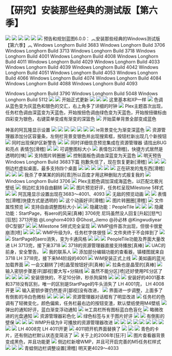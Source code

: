 # 【研究】安装那些经典的测试版【第六季】

![](https://wvbarchive.s3-ap-northeast-1.amazonaws.com/5044500447/99c7af94d143ad4bf3e668128b025aafa60f0608.jpg) ![](https://wvbarchive.s3-ap-northeast-1.amazonaws.com/5044500447/0a1949728bd4b31ccff2ba698ed6277f9c2ff80f.jpg) ![](https://wvbarchive.s3-ap-northeast-1.amazonaws.com/5044500447/3b1833e636d12f2e0e2687b246c2d56284356832.jpg) ![](https://wvbarchive.s3-ap-northeast-1.amazonaws.com/5044500447/d2b1b189d43f8794a1f561fcdb1b0ef419d53aca.jpg) ![](https://wvbarchive.s3-ap-northeast-1.amazonaws.com/5044500447/cae7042662d0f703f3d0bc0e01fa513d2497c5f3.jpg) ![](https://wvbarchive.s3-ap-northeast-1.amazonaws.com/5044500447/7627b238b6003af3ab98f5b23c2ac65c1138b633.jpg) 预告和规划蓝图6.0.0： ︽安装那些经典的Windows测试版【第六季】︽ Windows Longhorn Build 3683 Windows Longhorn Build 3706 Windows Longhorn Build 3713 Windows Longhorn Build 3718 Windows Longhorn Build 4001 Windows Longhorn Build 4008 Windows Longhorn Build 4011 Windows Longhorn Build 4029 Windows Longhorn Build 4033 Windows Longhorn Build 4039 Windows Longhorn Build 4042 Windows Longhorn Build 4051 Windows Longhorn Build 4053 Windows Longhorn Build 4066 Windows Longhorn Build 4074 Windows Longhorn Build 4084 Windows Longhorn Build 4088 Windows Longhorn Build 4093

Windows Longhorn Build 3790 Windows Longhorn Build 5048 Windows Longhorn Build 5112 ![](https://wvbarchive.s3-ap-northeast-1.amazonaws.com/5044500447/768ebdb54aed2e73cf27aefe8e01a18b85d6fa0f.jpg) ![](https://wvbarchive.s3-ap-northeast-1.amazonaws.com/5044500447/edc03e83b2b7d0a2afc12f4fc2ef760949369ac9.jpg) 开始正式更新 ![](https://wvbarchive.s3-ap-northeast-1.amazonaws.com/5044500447/a6391c889e510fb302586845d033c895d3430c97.jpg) ![](https://wvbarchive.s3-ap-northeast-1.amazonaws.com/5044500447/23d305d1f703918ff5902218583d26975beec490.jpg) ![](https://wvbarchive.s3-ap-northeast-1.amazonaws.com/5044500447/91acabbe6c81800acba096dcb83533fa808b4794.jpg) 这里基本和XP一样 ![](https://wvbarchive.s3-ap-northeast-1.amazonaws.com/5044500447/9596e234e5dde7113f835d24aeefce1b9f166180.jpg) 色调从蓝色变为灰蓝色和银色的交汇，右上角多了详细的时钟 ![](https://wvbarchive.s3-ap-northeast-1.amazonaws.com/5044500447/7add4af4e0fe9925017f71823da85edf8fb171e2.jpg) Plex主题首次出现，任务栏色调由深蓝变为天蓝色，开始按扭色调由绿色变为天蓝色，开始按扭徽标由四彩变为银色，右键菜单变成有渐变的深篮色 ![](https://wvbarchive.s3-ap-northeast-1.amazonaws.com/5044500447/480e363c269759ee017e1d19bbfb43166c22df2f.jpg) 开始菜单背景全部变成蓝色

神圣的阿瓦隆显示设置 ![](https://wvbarchive.s3-ap-northeast-1.amazonaws.com/5044500447/7add4af4e0fe9925223d10823da85edf8cb17120.jpg) ![](https://wvbarchive.s3-ap-northeast-1.amazonaws.com/5044500447/745c39de8db1cb13ed0145c1d454564e90584be9.jpg) ![](https://wvbarchive.s3-ap-northeast-1.amazonaws.com/5044500447/5ab8360ed9f9d72a35b96ecfdd2a2834369bbb7c.jpg) ![](https://wvbarchive.s3-ap-northeast-1.amazonaws.com/5044500447/973e1cca0a46f21ff70c2781ff246b600d33ae19.jpg) ![](https://wvbarchive.s3-ap-northeast-1.amazonaws.com/5044500447/746f643a5bb5c9ea48737d31dc39b60038f3b351.jpg) ![](https://wvbarchive.s3-ap-northeast-1.amazonaws.com/5044500447/480e363c269759ee05321919bbfb43166f22dff3.jpg) ![](https://wvbarchive.s3-ap-northeast-1.amazonaws.com/5044500447/20ad422cd42a283460dd53d952b5c9ea17cebfda.jpg) ie背景变化为渐变深蓝色 ![](https://wvbarchive.s3-ap-northeast-1.amazonaws.com/5044500447/36fd2c37acaf2edddbed2c3b841001e93801933d.jpg) 资源管理器添加分区容量条，左侧栏背景变银色并出现搜索框，按钮栏新出现几个新按钮 ![](https://wvbarchive.s3-ap-northeast-1.amazonaws.com/5044500447/1c9453a95edf8db150c31db60023dd54544e746c.jpg) 同时出现保护区新警告 ![](https://wvbarchive.s3-ap-northeast-1.amazonaws.com/5044500447/d01b11c7a7efce1b17e0a918a651f3deb68f650a.jpg) ![](https://wvbarchive.s3-ap-northeast-1.amazonaws.com/5044500447/7a738e51352ac65c4dc207a1f2f2b21191138a16.jpg) 同时详细信息预览集成在资源管理器 请找出BUG和亮点 表情包\[滑稽\] ![](https://wvbarchive.s3-ap-northeast-1.amazonaws.com/5044500447/0bc2cbae2edda3cc35c40df208e93901203f9231.jpg) ![](https://wvbarchive.s3-ap-northeast-1.amazonaws.com/5044500447/a7e5f7ee76c6a7ef93541df4f4faaf51f1de66e3.jpg) 可调整图标大小 ![](https://wvbarchive.s3-ap-northeast-1.amazonaws.com/5044500447/91e714f182025aaf651dcb19f2edab64024f1a2e.jpg) 表情包2\[滑稽\]，快捷方式居然是透明的\[咦\] ![](https://wvbarchive.s3-ap-northeast-1.amazonaws.com/5044500447/d729c645ad3459828490594005f431adcaef843b.jpg) 支持图片转圈圈 ![](https://wvbarchive.s3-ap-northeast-1.amazonaws.com/5044500447/7625482fb9389b500cf947808c35e5dde5116ed7.jpg) 控制面板色调由深蓝变为天蓝色 ![](https://wvbarchive.s3-ap-northeast-1.amazonaws.com/5044500447/e9835e13b31bb05130af15fa3f7adab448ede04b.jpg) 明天预告 Windows Longhorn Build 3683下篇 抱歉失信了，现在恢复更新\[滑稽\] ![](https://wvbarchive.s3-ap-northeast-1.amazonaws.com/5044500447/750e81cc7b899e518c9abcc14ba7d933ca950dc0.jpg) ![](https://wvbarchive.s3-ap-northeast-1.amazonaws.com/5044500447/bd0ec850f3deb48fbc5c270bf91f3a292cf57827.jpg) ![](https://wvbarchive.s3-ap-northeast-1.amazonaws.com/5044500447/7d9932fab2fb4316bc34f8af29a4462308f7d336.jpg) 侧边栏虚拟桌面，最多支持四个桌面 ![](https://wvbarchive.s3-ap-northeast-1.amazonaws.com/5044500447/0f36b2638535e5ddf8bf2a0a7fc6a7efcc1b624d.jpg) ![](https://wvbarchive.s3-ap-northeast-1.amazonaws.com/5044500447/5ee3ed83b9014a906eebce68a0773912b11bee00.jpg) ![](https://wvbarchive.s3-ap-northeast-1.amazonaws.com/5044500447/2b9791256b600c335ab9561d134c510fdbf9a11d.jpg) ![](https://wvbarchive.s3-ap-northeast-1.amazonaws.com/5044500447/1c9453a95edf8db1f9f4f4b10023dd54544e7406.jpg) ![](https://wvbarchive.s3-ap-northeast-1.amazonaws.com/5044500447/91f4dda0cd11728b1e9207f7c1fcc3cec1fd2c99.jpg) ![](https://wvbarchive.s3-ap-northeast-1.amazonaws.com/5044500447/f3ed8cc5b74543a90dad0f1917178a82bb0114a2.jpg) 正在研发的鬼东西\[滑稽\] ![](https://wvbarchive.s3-ap-northeast-1.amazonaws.com/5044500447/42fc1cf50ad162d9477796c918dfa9ec8813cd44.jpg) ![](https://wvbarchive.s3-ap-northeast-1.amazonaws.com/5044500447/cca0f3eff01f3a290b6d211b9025bc315e607cb7.jpg) ![](https://wvbarchive.s3-ap-northeast-1.amazonaws.com/5044500447/cae7042662d0f7032cff610901fa513d2497c588.jpg) 我杀了李某某的妈妈\[乖\]所以百度才用这种删贴方式报复我的 ![](https://wvbarchive.s3-ap-northeast-1.amazonaws.com/5044500447/0bc2cbae2edda3ccec76b4ee08e93901233f9267.jpg) Windows Longhorn Build 3706 ![](https://wvbarchive.s3-ap-northeast-1.amazonaws.com/5044500447/0a649102738da977277789e5b951f8198418e39d.jpg) Plex主题色调加深成海蓝色，以匹配北极光壁纸 ![](https://wvbarchive.s3-ap-northeast-1.amazonaws.com/5044500447/90566bf531adcbeffe5877c8a5af2edda1cc9f81.jpg) 侧边栏支持自由翻转 ![](https://wvbarchive.s3-ap-northeast-1.amazonaws.com/5044500447/efa594dfb48f8c543c86cce133292df5e2fe7f98.jpg) ![](https://wvbarchive.s3-ap-northeast-1.amazonaws.com/5044500447/09a06e22dd54564e2507ecf7bade9c82d3584f97.jpg) 图片预览好评，任务栏呈现Milestone 5样式 ![](https://wvbarchive.s3-ap-northeast-1.amazonaws.com/5044500447/c13f5edab6fd5266209034daa218972bd60736be.jpg) ![](https://wvbarchive.s3-ap-northeast-1.amazonaws.com/5044500447/9da0314f9258d1090a59a17cd858ccbf6e814dbf.jpg) 阿瓦隆显示设置出现在3683～4001、4093 ![](https://wvbarchive.s3-ap-northeast-1.amazonaws.com/5044500447/512bceed8a1363275ca9c9fd988fa0ec0afac7a9.jpg) 无敌的预览动画 ![](https://wvbarchive.s3-ap-northeast-1.amazonaws.com/5044500447/4f47682542a7d9333451efbda44bd11371f0017c.jpg) ![](https://wvbarchive.s3-ap-northeast-1.amazonaws.com/5044500447/f9f52d91f603738db09d07ecba1bb051fa19ec1a.jpg) 表情包\[滑稽\]快捷方式是透明的 ![](https://wvbarchive.s3-ap-northeast-1.amazonaws.com/5044500447/7627b238b6003af35472d6ae3c2ac65c1238b62d.jpg) 这个动画好评\[滑稽\] ![](https://wvbarchive.s3-ap-northeast-1.amazonaws.com/5044500447/9596e234e5dde7110a8e3638aeefce1b9f166191.jpg) 图片转圈圈\[滑稽\] ![](https://wvbarchive.s3-ap-northeast-1.amazonaws.com/5044500447/f243b7a30cf431ad48c836f74236acaf2cdd98df.jpg) 文件属性预览 ![](https://wvbarchive.s3-ap-northeast-1.amazonaws.com/5044500447/b7c2c8c279310a55b912aa3abe4543a98326103a.jpg) 支持自由调整图标大小 ![](https://wvbarchive.s3-ap-northeast-1.amazonaws.com/5044500447/17d876dea9ec8a135884222efe03918fa2ecc053.jpg) ![](https://wvbarchive.s3-ap-northeast-1.amazonaws.com/5044500447/b2ebd9086b63f6243c794dcd8e44ebf8184ca3c9.jpg) 隐藏功能：PeopleTile ![](https://wvbarchive.s3-ap-northeast-1.amazonaws.com/5044500447/d9d1db305c6034a8f28acc4fc21349540b23768d.jpg) ![](https://wvbarchive.s3-ap-northeast-1.amazonaws.com/5044500447/730ee58aa61ea8d33f9c00ca9e0a304e271f58b3.jpg) ![](https://wvbarchive.s3-ap-northeast-1.amazonaws.com/5044500447/6050212209f79052d5a133f005f3d7ca79cbd5b3.jpg) 隐藏功能：StartPage，有aero的风采\[真棒\] 3706完 尼玛虽然没人回复\[升起\]\[怒气\]\[狂怒\] 3713开始 @Longhorn4093 @Ghost\_Jiemo @孙必林 @Kingwudiyear @C型钢7 ![](https://wvbarchive.s3-ap-northeast-1.amazonaws.com/5044500447/0cfc09071d950a7be8cbf30a03d162d9f0d3c97c.jpg) ![](https://wvbarchive.s3-ap-northeast-1.amazonaws.com/5044500447/4c23f62297dda1449923d07cbbb7d0a20ef486cf.jpg) Milestone 5样式完全呈现 ![](https://wvbarchive.s3-ap-northeast-1.amazonaws.com/5044500447/fccad63433fa828bde80212df41f4134950a5a56.jpg) WMP组件首次出现，但很卡很爱崩溃\[喷\] ![](https://wvbarchive.s3-ap-northeast-1.amazonaws.com/5044500447/6e87ecd5b31c87017b900d282e7f9e2f0508ffd4.jpg) ![](https://wvbarchive.s3-ap-northeast-1.amazonaws.com/5044500447/23d305d1f703918f55ef8204583d269758eec43c.jpg) ![](https://wvbarchive.s3-ap-northeast-1.amazonaws.com/5044500447/01c0f00b304e251feb8d5b36ae86c9177d3e53ff.jpg) WMP升级为9，任务栏字体很怪 ![](https://wvbarchive.s3-ap-northeast-1.amazonaws.com/5044500447/91f4dda0cd11728bcb5232ecc1fcc3cec1fd2cf2.jpg) 文件夹终于不会摔到了 ![](https://wvbarchive.s3-ap-northeast-1.amazonaws.com/5044500447/ca76de004a90f603b8d922893012b31bb251ed8d.jpg) ![](https://wvbarchive.s3-ap-northeast-1.amazonaws.com/5044500447/a9a4522bc65c10387564770cbb119313b27e89df.jpg) StartPage的aero消失，变为卡通风格 ![](https://wvbarchive.s3-ap-northeast-1.amazonaws.com/5044500447/3b3f6d47f21fbe09624d7bda62600c338544ade6.jpg) ![](https://wvbarchive.s3-ap-northeast-1.amazonaws.com/5044500447/06d76ef690529822709f810ddeca7bcb0846d441.jpg) ![](https://wvbarchive.s3-ap-northeast-1.amazonaws.com/5044500447/e6eacfd2fd1f4134ef89bdb02c1f95cad3c85eb3.jpg) PeopleTile功能及界面大量改进 LH 3713完，接下来3718 ![](https://wvbarchive.s3-ap-northeast-1.amazonaws.com/5044500447/4fd025a6d933c8957d4c22b5d81373f0800200c7.jpg) 3718的资源管理器直接支持播放\[真棒\] ![](https://wvbarchive.s3-ap-northeast-1.amazonaws.com/5044500447/9596e234e5dde711dbaef938aeefce1b9f1661f1.jpg) UAC的前身，安全警告。 ![](https://wvbarchive.s3-ap-northeast-1.amazonaws.com/5044500447/222d95d2572c11df4ef018ed6a2762d0f503c2d5.jpg) 我的联系人 ![](https://wvbarchive.s3-ap-northeast-1.amazonaws.com/5044500447/dba428c3d5628535a33875ef99ef76c6a5ef631d.jpg) 添加部分编辑功能的查看器，镇楼图就来自3718 LH 3718完，接下来M4阶段的4001 ![](https://wvbarchive.s3-ap-northeast-1.amazonaws.com/5044500447/36fd2c37acaf2edd97d1e827841001e93b0193d5.jpg) WiM安装正式上线 ![](https://wvbarchive.s3-ap-northeast-1.amazonaws.com/5044500447/8861b642ad4bd113d93916fc53afa40f49fb0579.jpg) 美如画的蓝光加载界面 ![](https://wvbarchive.s3-ap-northeast-1.amazonaws.com/5044500447/d7dfb30635fae6cde4ce0baf06b30f2440a70fff.jpg) 一会又翻转了\[喷\]晶莹按钮好评\[真棒\] ![](https://wvbarchive.s3-ap-northeast-1.amazonaws.com/5044500447/94f352fbe6cd7b890120994d062442a7db330ea1.jpg) 拉条也是晶莹的\[真棒\] ![](https://wvbarchive.s3-ap-northeast-1.amazonaws.com/5044500447/70ba421e95cad1c8d3e55fe9763e6709cb3d5193.jpg) 输入密钥步骤差评\[鄙视\]要大写+分隔线 ![](https://wvbarchive.s3-ap-northeast-1.amazonaws.com/5044500447/768ebdb54aed2e7340b725e28e01a18b85d6fa9c.jpg) 虽然不能分区\[喷\]还好使用PE分区了 ![](https://wvbarchive.s3-ap-northeast-1.amazonaws.com/5044500447/17d876dea9ec8a13876af52efe03918fa2ecc086.jpg) ![](https://wvbarchive.s3-ap-northeast-1.amazonaws.com/5044500447/d1d7f0dca144ad347e402549d9a20cf433ad8572.jpg) ![](https://wvbarchive.s3-ap-northeast-1.amazonaws.com/5044500447/89c917ce3bc79f3d832046feb3a1cd11708b2934.jpg) ![](https://wvbarchive.s3-ap-northeast-1.amazonaws.com/5044500447/f0a59f188618367a1d52dd1327738bd4b11ce51f.jpg) 安装很快的，不足10分钟，秒杀狗屎特 ![](https://wvbarchive.s3-ap-northeast-1.amazonaws.com/5044500447/fefd0c62f6246b600d501fbae2f81a4c530fa293.jpg) ![](https://wvbarchive.s3-ap-northeast-1.amazonaws.com/5044500447/17d876dea9ec8a138071fa2efe03918fa2ecc08f.jpg) ![](https://wvbarchive.s3-ap-northeast-1.amazonaws.com/5044500447/9da0314f9258d109ed74047cd858ccbf6e814d5a.jpg) 安装好的4001基本和3718没有区别，唯一的区别是StartPage的牛头消失了 LH 4001完， LH 4008开更 ![](https://wvbarchive.s3-ap-northeast-1.amazonaws.com/5044500447/f8fa1ced54e736d131ed0a7691504fc2d76269c3.jpg) 输入密钥步骤仍然差评\[鄙视\]没有改进， ![](https://wvbarchive.s3-ap-northeast-1.amazonaws.com/5044500447/9da0314f9258d109f1712fccdb58ccbf6d814d37.jpg) 界面进一步调整，上面多了有倒影的冷白色微标 ![](https://wvbarchive.s3-ap-northeast-1.amazonaws.com/5044500447/dba428c3d5628535c60d535f9aef76c6a5ef63d0.jpg) ![](https://wvbarchive.s3-ap-northeast-1.amazonaws.com/5044500447/f32afb83d158ccbf2893354413d8bc3eb0354192.jpg) ![](https://wvbarchive.s3-ap-northeast-1.amazonaws.com/5044500447/c2f63daea40f4bfb76b31e2a094f78f0f6361866.jpg) ![](https://wvbarchive.s3-ap-northeast-1.amazonaws.com/5044500447/7a738e51352ac65ceb16e60df1f2b21192138ab7.jpg) 资源管理器对话框有了明显改进 ![](https://wvbarchive.s3-ap-northeast-1.amazonaws.com/5044500447/49d0cc19972bd4074e36508371899e510db309d4.jpg) 任务栏的色调有了轻微变化，颜色偏紫，任务栏最右边的按钮变渣，默认壁纸使用M4壁纸 ![](https://wvbarchive.s3-ap-northeast-1.amazonaws.com/5044500447/edc03e83b2b7d0a2042189e3c1ef760949369add.jpg) 弹出的通知好评，蓝白渐变浮动通知 ![](https://wvbarchive.s3-ap-northeast-1.amazonaws.com/5044500447/592cdb3fb13533fac4041f50a2d3fd1f40345b17.jpg) ie工具栏所有图标蓝白色盲化 ![](https://wvbarchive.s3-ap-northeast-1.amazonaws.com/5044500447/fcc53b6134a85edfb961725d43540923df5475d0.jpg) 略微改进的光盘通知 ![](https://wvbarchive.s3-ap-northeast-1.amazonaws.com/5044500447/e0186ffb513d269791c287235ffbb2fb4216d8b5.jpg) 资源管理器彩色化 ![](https://wvbarchive.s3-ap-northeast-1.amazonaws.com/5044500447/91b7ca4ad11373f006ade0e1ae0f4bfbfaed0437.jpg) 绿色标签与关于图片好评 ![](https://wvbarchive.s3-ap-northeast-1.amazonaws.com/5044500447/8861b642ad4bd113f05f384c50afa40f4afb0537.jpg) ![](https://wvbarchive.s3-ap-northeast-1.amazonaws.com/5044500447/4a2505d8f2d3572cac4713a28013632763d0c319.jpg) 有倒影的壁保 ![](https://wvbarchive.s3-ap-northeast-1.amazonaws.com/5044500447/9a402dec2e738bd4166d3b4fab8b87d6267ff972.jpg) ![](https://wvbarchive.s3-ap-northeast-1.amazonaws.com/5044500447/d7fe574f251f95ca9dd01bc8c3177f3e66095298.jpg) ![](https://wvbarchive.s3-ap-northeast-1.amazonaws.com/5044500447/f8fa1ced54e736d13a2c057691504fc2d4626982.jpg) WMP升级为9 可播放的资源管理器改进 ![](https://wvbarchive.s3-ap-northeast-1.amazonaws.com/5044500447/65ebf2cbd1c8a7868768c3706d09c93d71cf5007.jpg) ![](https://wvbarchive.s3-ap-northeast-1.amazonaws.com/5044500447/cca0f3eff01f3a2907d35cb09325bc315d607cae.jpg) ![](https://wvbarchive.s3-ap-northeast-1.amazonaws.com/5044500447/1c9453a95edf8db1f935f51a0323dd54574e74ae.jpg) ![](https://wvbarchive.s3-ap-northeast-1.amazonaws.com/5044500447/79f5463eb80e7bec47c18a9f252eb9389a506bae.jpg) ![](https://wvbarchive.s3-ap-northeast-1.amazonaws.com/5044500447/4cc7e045ebf81a4c8cf666b7dd2a6059272da6fa.jpg) ![](https://wvbarchive.s3-ap-northeast-1.amazonaws.com/5044500447/89e3183f6709c93d3eeafb89953df8dcd00054ad.jpg) ![](https://wvbarchive.s3-ap-northeast-1.amazonaws.com/5044500447/745c39de8db1cb13666fc96dd754564e93584bbb.jpg) ![](https://wvbarchive.s3-ap-northeast-1.amazonaws.com/5044500447/75dea15d1038534308100d5f9913b07ec88088e3.jpg) ![](https://wvbarchive.s3-ap-northeast-1.amazonaws.com/5044500447/8808a4cfc3fdfc03cfbf69c6de3f8794a6c226fa.jpg) ![](https://wvbarchive.s3-ap-northeast-1.amazonaws.com/5044500447/b32ad38e8c5494eed5fb856727f5e0fe9b257eec.jpg) LH 4008完 LH 4011开更 ![](https://wvbarchive.s3-ap-northeast-1.amazonaws.com/5044500447/bb19cc65034f78f09f5a718d73310a55b2191c74.jpg) 4011把开机界面替换了 ![](https://wvbarchive.s3-ap-northeast-1.amazonaws.com/5044500447/4cc7e045ebf81a4cec5f06b7dd2a6059242da651.jpg) ![](https://wvbarchive.s3-ap-northeast-1.amazonaws.com/5044500447/13b79cf3b211931367a814ce6f380cd793238ddf.jpg) ![](https://wvbarchive.s3-ap-northeast-1.amazonaws.com/5044500447/2ef27a940a7b0208e8a4d59f68d9f2d3562cc851.jpg) 青色的卡片，还有侧边栏默认状态变简洁了 ![](https://wvbarchive.s3-ap-northeast-1.amazonaws.com/5044500447/06d76ef690529822dc2eecbdddca7bcb0b46d4a1.jpg) 关于上的2006年\[狂汗\] ![](https://wvbarchive.s3-ap-northeast-1.amazonaws.com/5044500447/20ad422cd42a2834f61ae27551b5c9ea14cebf02.jpg) 图片查看器背景变成黑色，并且功能更 ![](https://wvbarchive.s3-ap-northeast-1.amazonaws.com/5044500447/4a2505d8f2d3572c869e49a28013632763d0c342.jpg) 侧边栏新增WMP，并且可开启完善的M5任务栏样式 ![](https://wvbarchive.s3-ap-northeast-1.amazonaws.com/5044500447/cd45ac1249540923cddeb7009858d109b2de490a.jpg) ![](https://wvbarchive.s3-ap-northeast-1.amazonaws.com/5044500447/967cb33e8794a4c23dbe335504f41bd5ac6e3920.jpg) ![](https://wvbarchive.s3-ap-northeast-1.amazonaws.com/5044500447/07e4de13c8fcc3cefa771d4d9845d688d53f200a.jpg) 青蛙侧边栏调整设置\[滑稽\] 明天更4029～4033

